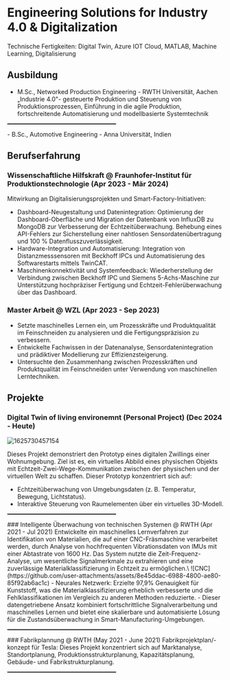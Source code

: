 # Engineering Solutions for Industry 4.0 & Digitalization
Technische Fertigkeiten: Digital Twin, Azure IOT Cloud, MATLAB, Machine Learning, Digitalisierung
## Ausbildung
- M.Sc., Networked Production Engineering - RWTH Universität, Aachen\
„Industrie 4.0"- gesteuerte Produktion und Steuerung von Produktionsprozessen, Einführung in die agile Produktion, fortschreitende Automatisierung und modellbasierte Systemtechnik
<hr style="border: 0.2px solid gray; width: 50%;">
- B.Sc., Automotive Engineering - Anna Universität, Indien

## Berufserfahrung
### Wissenschaftliche Hilfskraft @ Fraunhofer-Institut für Produktionstechnologie (Apr 2023 - Mär 2024)
Mitwirkung an Digitalisierungsprojekten und Smart-Factory-Initiativen:
-	Dashboard-Neugestaltung und Datenintegration: Optimierung der Dashboard-Oberfläche und Migration der Datenbank von InfluxDB zu MongoDB zur Verbesserung der Echtzeitüberwachung. Behebung eines API-Fehlers zur Sicherstellung einer nahtlosen Sensordatenübertragung und 100 % Datenflusszuverlässigkeit.
-	Hardware-Integration und Automatisierung: Integration von Distanzmesssensoren mit Beckhoff IPCs und Automatisierung des Softwarestarts mittels TwinCAT.
-	Maschinenkonnektivität und Systemfeedback: Wiederherstellung der Verbindung zwischen Beckhoff IPC und Siemens 5-Achs-Maschine zur Unterstützung hochpräziser Fertigung und Echtzeit-Fehlerüberwachung über das Dashboard.

### Master Arbeit @ WZL (Apr 2023 - Sep 2023)
- Setzte maschinelles Lernen ein, um Prozesskräfte und Produktqualität im Feinschneiden zu analysieren und die Fertigungspräzision zu verbessern.
- Entwickelte Fachwissen in der Datenanalyse, Sensordatenintegration und prädiktiver Modellierung zur Effizienzsteigerung.
- Untersuchte den Zusammenhang zwischen Prozesskräften und Produktqualität im Feinschneiden unter Verwendung von maschinellen Lerntechniken.

## Projekte
### Digital Twin of living environemnt (Personal Project) (Dec 2024 - Heute)
![1625730457154](https://github.com/user-attachments/assets/99abf0de-1183-451b-bae1-ff55fcc3b686)

Dieses Projekt demonstriert den Prototyp eines digitalen Zwillings einer Wohnumgebung. Ziel ist es, ein virtuelles Abbild eines physischen Objekts mit Echtzeit-Zwei-Wege-Kommunikation zwischen der physischen und der virtuellen Welt zu schaffen.
Dieser Prototyp konzentriert sich auf:
- Echtzeitüberwachung von Umgebungsdaten (z. B. Temperatur, Bewegung, Lichtstatus).
- Interaktive Steuerung von Raumelementen über ein virtuelles 3D-Modell.
<hr style="border: 0.2px solid gray; width: 50%;">
### Intelligente Überwachung von technischen Systemen @ RWTH (Apr 2021 - Jul 2021)
Entwickelte ein maschinelles Lernverfahren zur Identifikation von Materialien, die auf einer CNC-Fräsmaschine verarbeitet werden, durch Analyse von hochfrequenten Vibrationsdaten von IMUs mit einer Abtastrate von 1600 Hz. Das System nutzte die Zeit-Frequenz-Analyse, um wesentliche Signalmerkmale zu extrahieren und eine zuverlässige Materialklassifizierung in Echtzeit zu ermöglichen.\
![CNC](https://github.com/user-attachments/assets/8e45ddac-6988-4800-ae80-85f92ab6ac1c)
- Neurales Netzwerk: Erzielte 97,9% Genauigkeit für Kunststoff, was die Materialklassifizierung erheblich verbesserte und die Fehlklassifikationen im Vergleich zu anderen Methoden reduzierte.
- Dieser datengetriebene Ansatz kombiniert fortschrittliche Signalverarbeitung und maschinelles Lernen und bietet eine skalierbare und automatisierte Lösung für die Zustandsüberwachung in Smart-Manufacturing-Umgebungen.
<hr style="border: 0.2px solid gray; width: 50%;">
### Fabrikplannung @ RWTH (May 2021 - June 2021)
Fabrikprojektplan/-konzept für Tesla: Dieses Projekt konzentriert sich auf Marktanalyse, Standortplanung, Produktionsstrukturplanung, Kapazitätsplanung, Gebäude- und Fabrikstrukturplanung.
<hr style="border: 0.2px solid gray; width: 50%;">
